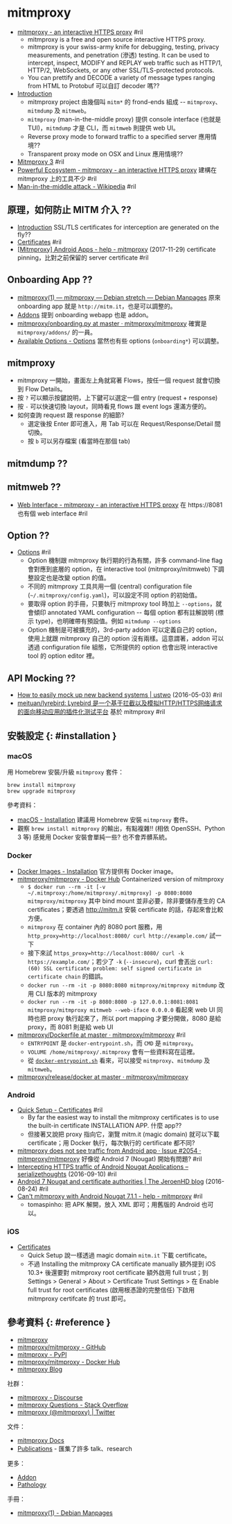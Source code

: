 # mitmproxy

  - [mitmproxy \- an interactive HTTPS proxy](https://mitmproxy.org/) #ril
      - mitmproxy is a free and open source interactive HTTPS proxy.
      - mitmproxy is your swiss-army knife for debugging, testing, privacy measurements, and penetration (滲透) testing. It can be used to intercept, inspect, MODIFY and REPLAY web traffic such as HTTP/1, HTTP/2, WebSockets, or any other SSL/TLS-protected protocols.
      - You can prettify and DECODE a variety of message types ranging from HTML to Protobuf 可以自訂 decoder 嗎??
  - [Introduction](https://docs.mitmproxy.org/stable/)
      - mitmproxy project 由幾個叫 `mitm*` 的 frond-ends 組成 -- `mitmproxy`、`mitmdump` 及 `mitmweb`。
      - `mitmproxy` (man-in-the-middle proxy) 提供 console interface (也就是 TUI)，`mitmdump` 才是 CLI，而 `mitmweb` 則提供 web UI。
      - Reverse proxy mode to forward traffic to a specified server 應用情境??
      - Transparent proxy mode on OSX and Linux 應用情境??
  - [Mitmproxy 3](https://mitmproxy.org/posts/releases/mitmproxy3/) #ril
  - [Powerful Ecosystem - mitmproxy \- an interactive HTTPS proxy](https://mitmproxy.org/#ecosystem) 建構在 mitmproxy 上的工具不少 #ril
  - [Man\-in\-the\-middle attack \- Wikipedia](https://en.wikipedia.org/wiki/Man-in-the-middle_attack) #ril

## 原理，如何防止 MITM 介入 ??

  - [Introduction](https://docs.mitmproxy.org/stable/) SSL/TLS certificates for interception are generated on the fly??
  - [Certificates](https://docs.mitmproxy.org/stable/concepts-certificates/) #ril
  - [\[Mitmproxy\] Android Apps \- help \- mitmproxy](https://discourse.mitmproxy.org/t/mitmproxy-android-apps/740) (2017-11-29) certificate pinning，比對之前保留的 server certificate #ril

## Onboarding App ??

  - [mitmproxy\(1\) — mitmproxy — Debian stretch — Debian Manpages](https://manpages.debian.org/stretch/mitmproxy/mitmproxy.1.en.html#Onboarding_App:) 原來 onboarding app 就是 `http://mitm.it`，也是可以調整的。
  - [Addons](https://docs.mitmproxy.org/stable/addons-overview/) 提到 onboarding webapp 也是 addon。
  - [mitmproxy/onboarding\.py at master · mitmproxy/mitmproxy](https://github.com/mitmproxy/mitmproxy/blob/master/mitmproxy/addons/onboarding.py) 確實是 `mitmproxy/addons/` 的一員。
  - [Available Options - Options](https://docs.mitmproxy.org/stable/concepts-options/#available-options) 當然也有些 options (`onboarding*`) 可以調整。

## mitmproxy

  - mitmproxy 一開始，畫面左上角就寫著 Flows，按任一個 request 就會切換到 Flow Details。
  - 按 `?` 可以顯示按鍵說明，上下鍵可以選定一個 entry (request + response)
  - 按 `-` 可以快速切換 layout，同時看見 flows 跟 event logs 還滿方便的。
  - 如何查詢 request 跟 response 的細節?
      - 選定後按 Enter 即可進入，用 Tab 可以在 Request/Response/Detail 間切換。
      - 按 `b` 可以另存檔案 (看當時在那個 tab)

## mitmdump ??

## mitmweb ??

  - [Web Interface - mitmproxy \- an interactive HTTPS proxy](https://mitmproxy.org/#mitmweb) 在 https://8081 也有個 web interface #ril

## Option ??

  - [Options](https://docs.mitmproxy.org/stable/concepts-options/) #ril
      - Option 機制跟 mitmproxy 執行期的行為有關，許多 command-line flag 會對應到底層的 option，在 interactive tool (mitmproxy/mitmweb) 下調整設定也是改變 option 的值。
      - 不同的 mitmproxy 工具共用一個 (central) configuration file (`~/.mitmproxy/config.yaml`)，可以設定不同 option 的初始值。
      - 要取得 option 的手冊，只要執行 mitmproxy tool 時加上 `--options`，就會傾印 annotated YAML configuration -- 每個 option 都有註解說明 (標示 type)，也明確帶有預設值。例如 `mitmdump --options`
      - Option 機制是可被擴充的，3rd-party addon 可以定義自己的 option，使用上就跟 mitmproxy 自己的 option 沒有兩樣。這意謂著，addon 可以透過 configuration file 組態，它所提供的 option 也會出現 interactive tool 的 option editor 裡。

## API Mocking ??

  - [How to easily mock up new backend systems \| ustwo](https://www.ustwo.com/blog/how-to-easily-mock-up-new-backend-systems/) (2016-05-03) #ril
  - [meituan/lyrebird: Lyrebird 是一个基于拦截以及模拟HTTP/HTTPS网络请求的面向移动应用的插件化测试平台](https://github.com/meituan/lyrebird) 基於 mitmproxy #ril

## 安裝設定 {: #installation }

### macOS

用 Homebrew 安裝/升級 `mitmproxy` 套件：

```
brew install mitmproxy
brew upgrade mitmproxy
```

參考資料：

  - [macOS - Installation](https://docs.mitmproxy.org/stable/overview-installation/#macos) 建議用 Homebrew 安裝 `mitmproxy` 套件。
  - 觀察 `brew install mitmproxy` 的輸出，有點複雜!! (相依 OpenSSH、Python 3 等) 感覺用 Docker 安裝會單純一些? 也不會弄髒系統。

### Docker

  - [Docker Images - Installation](https://docs.mitmproxy.org/stable/overview-installation/#docker-images) 官方提供有 Docker image。
  - [mitmproxy/mitmproxy \- Docker Hub](https://hub.docker.com/r/mitmproxy/mitmproxy/) Containerized version of mitmproxy
      - `$ docker run --rm -it [-v ~/.mitmproxy:/home/mitmproxy/.mitmproxy] -p 8080:8080 mitmproxy/mitmproxy` 其中 bind mount 並非必要，除非要儲存產生的 CA certificates；要透過 http://mitm.it 安裝 certificate 的話，存起來會比較方便。
      - `mitmproxy` 在 container 內的 8080 port 服務，用 `http_proxy=http://localhost:8080/ curl http://example.com/` 試一下
      - 接下來試 `https_proxy=http://localhost:8080/ curl -k https://example.com/`；若少了 `-k` (`--insecure`)，curl 會丟出 `curl: (60) SSL certificate problem: self signed certificate in certificate chain` 的錯誤。
      - `docker run --rm -it -p 8080:8080 mitmproxy/mitmproxy mitmdump` 改用 CLI 版本的 mitmproxy
      - `docker run --rm -it -p 8080:8080 -p 127.0.0.1:8081:8081 mitmproxy/mitmproxy mitmweb --web-iface 0.0.0.0` 看起來 web UI 同時也把 proxy 執行起來了，所以 port mapping 才要分開做，8080 是給 proxy，而 8081 則是給 web UI
  - [mitmproxy/Dockerfile at master · mitmproxy/mitmproxy](https://github.com/mitmproxy/mitmproxy/blob/master/release/docker/Dockerfile) #ril
      - `ENTRYPOINT` 是 `docker-entrypoint.sh`，而 `CMD` 是 `mitmproxy`。
      - `VOLUME /home/mitmproxy/.mitmproxy` 會有一些資料寫在這裡。
      - 從 [`docker-entrypoint.sh`](https://github.com/mitmproxy/mitmproxy/blob/master/release/docker/docker-entrypoint.sh) 看來，可以接受 `mitmproxy`、`mitmdump` 及 `mitmweb`。
  - [mitmproxy/release/docker at master · mitmproxy/mitmproxy](https://github.com/mitmproxy/mitmproxy/tree/master/release/docker)

### Android

  - [Quick Setup - Certificates](https://docs.mitmproxy.org/stable/concepts-certificates/#quick-setup) #ril
      - By far the easiest way to install the mitmproxy certificates is to use the built-in certificate INSTALLATION APP. 什麼 app??
      - 但接著又說把 proxy 指向它，瀏覽 mitm.it (magic domain) 就可以下載 certificate；用 Docker 執行，每次執行的 certificate 都不同?
  - [mitmproxy does not see traffic from Android app · Issue \#2054 · mitmproxy/mitmproxy](https://github.com/mitmproxy/mitmproxy/issues/2054) 好像從 Android 7 (Nougat) 開始有問題? #ril
  - [Intercepting HTTPS traffic of Android Nougat Applications – serializethoughts](https://serializethoughts.com/2016/09/10/905/) (2016-09-10) #ril
  - [Android 7 Nougat and certificate authorities \| The JeroenHD blog](https://blog.jeroenhd.nl/article/android-7-nougat-and-certificate-authorities) (2016-08-24) #ril
  - [Can't mitmproxy with Android Nougat 7\.1\.1 \- help \- mitmproxy](https://discourse.mitmproxy.org/t/cant-mitmproxy-with-android-nougat-7-1-1/267/2) #ril
      - tomaspinho: 把 APK 解開，放入 XML 即可；用舊版的 Android 也可以。

### iOS

  - [Certificates](https://docs.mitmproxy.org/stable/concepts-certificates/)
      - Quick Setup 說一樣透過 magic domain `mitm.it` 下載 certificate。
      - 不過 Installing the mitmproxy CA certificate manually 額外提到 iOS 10.3+ 後還要對 mitmproxy root certificate 額外啟用 full trust；到 Settings > General > About > Certificate Trust Settings > 在 Enable full trust for root certificates (啟用根憑證的完整信任) 下啟用 mitmproxy certifcate 的 trust 即可。

## 參考資料 {: #reference }

  - [mitmproxy](https://mitmproxy.org/)
  - [mitmproxy/mitmproxy - GitHub](https://github.com/mitmproxy/mitmproxy)
  - [mitmproxy - PyPI](https://pypi.org/project/mitmproxy/)
  - [mitmproxy/mitmproxy - Docker Hub](https://hub.docker.com/r/mitmproxy/mitmproxy/)
  - [mitmproxy Blog](https://mitmproxy.org/posts/)

社群：

  - [mitmproxy - Discourse](https://discourse.mitmproxy.org/)
  - [mitmproxy Questions - Stack Overflow](https://stackoverflow.com/questions/tagged/mitmproxy)
  - [mitmproxy (@mitmproxy) | Twitter](https://twitter.com/mitmproxy)

文件：

  - [mitmproxy Docs](https://docs.mitmproxy.org/stable/)
  - [Publications](https://mitmproxy.org/publications/) - 匯集了許多 talk、research

更多：

  - [Addon](mitmproxy-addon.md)
  - [Pathology](mitmproxy-pathology.md)

手冊：

  - [mitmproxy(1) - Debian Manpages](https://manpages.debian.org/stretch/mitmproxy/mitmproxy.1.en.html)
